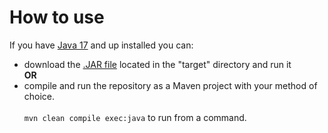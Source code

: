 # How to use
If you have [Java 17](https://www.oracle.com/java/technologies/javase/jdk17-archive-downloads.html) and up installed you can:
- download the [.JAR file](https://github.com/PickleEaterJim33/Text-To-Speech/raw/main/target/Text-To-Speech.jar) located in the "target" directory and run it  
**OR**
- compile and run the repository as a Maven project with your method of choice.</br></br>
`mvn clean compile exec:java` to run from a command.
